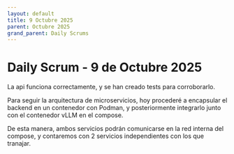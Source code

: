 ```yaml
---
layout: default
title: 9 Octubre 2025
parent: Octubre 2025
grand_parent: Daily Scrums
---
```


# Daily Scrum - 9 de Octubre 2025

La api funciona correctamente, y se han creado tests para corroborarlo.

Para seguir la arquitectura de microservicios, hoy procederé a encapsular el backend en un contenedor con Podman, y posteriormente integrarlo junto con el contenedor vLLM en el compose. 

De esta manera, ambos servicios podrán comunicarse en la red interna del compose, y contaremos con 2 servicios independientes con los que tranajar.